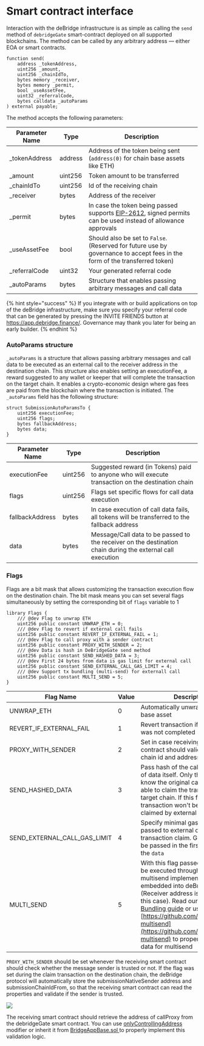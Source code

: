 # Smart contract interface

Interaction with the deBridge infrastructure is as simple as calling the `send` method of `debridgeGate` smart-contract deployed on all supported blockchains. The method can be called by any arbitrary address — either EOA or smart contracts.

```solidity
function send(
    address _tokenAddress,
    uint256 _amount,
    uint256 _chainIdTo,
    bytes memory _receiver,
    bytes memory _permit,
    bool _useAssetFee,
    uint32 _referralCode,
    bytes calldata _autoParams
) external payable;
```

The method accepts the following parameters:

| Parameter Name | Type    | Description                                                                                                                                            |
| -------------- | ------- | ------------------------------------------------------------------------------------------------------------------------------------------------------ |
| \_tokenAddress | address | Address of the token being sent (`address(0)` for chain base assets like ETH)                                                                          |
| \_amount       | uint256 | Token amount to be transferred                                                                                                                         |
| \_chainIdTo    | uint256 | Id of the receiving chain                                                                                                                              |
| \_receiver     | bytes   | Address of the receiver                                                                                                                                |
| \_permit       | bytes   | In case the token being passed supports [EIP-2612](https://eips.ethereum.org/EIPS/eip-2612), signed permits can be used instead of allowance approvals |
| \_useAssetFee  | bool    | Should also be set to `False`. (Reserved for future use by governance to accept fees in the form of the transferred token)                             |
| \_referralCode | uint32  | Your generated referral code                                                                                                                           |
| \_autoParams   | bytes   | Structure that enables passing arbitrary messages and call data                                                                                        |

{% hint style="success" %}
If you integrate with or build applications on top of the deBridge infrastructure, make sure you specify your referral code that can be generated by pressing the INVITE FRIENDS button at https://app.debridge.finance/. Governance may thank you later for being an early builder.
{% endhint %}

### AutoParams structure

`_autoParams` is a structure that allows passing arbitrary messages and call data to be executed as an external call to the receiver address in the destination chain. This structure also enables setting an executionFee, a reward suggested to any wallet or keeper that will complete the transaction on the target chain. It enables a crypto-economic design where gas fees are paid from the blockchain where the transaction is initiated. The `_autoParams` field has the following structure:

```solidity
struct SubmissionAutoParamsTo {
    uint256 executionFee;
    uint256 flags;
    bytes fallbackAddress;
    bytes data;
}
```

| Parameter Name  | Type    | Description                                                                                                |
| --------------- | ------- | ---------------------------------------------------------------------------------------------------------- |
| executionFee    | uint256 | Suggested reward (in Tokens) paid to anyone who will execute transaction on the destination chain          |
| flags           | uint256 | Flags set specific flows for call data execution                                                           |
| fallbackAddress | bytes   | In case execution of call data fails, all tokens will be transferred to the fallback address               |
| data            | bytes   | Message/Call data to be passed to the receiver on the destination chain during the external call execution |

### Flags

Flags are a bit mask that allows customizing the transaction execution flow on the destination chain. The bit mask means you can set several flags simultaneously by setting the corresponding bit of `flags` variable to 1

```solidity
library Flags {
    /// @dev Flag to unwrap ETH
    uint256 public constant UNWRAP_ETH = 0;
    /// @dev Flag to revert if external call fails
    uint256 public constant REVERT_IF_EXTERNAL_FAIL = 1;
    /// @dev Flag to call proxy with a sender contract
    uint256 public constant PROXY_WITH_SENDER = 2;
    /// @dev Data is hash in DeBridgeGate send method
    uint256 public constant SEND_HASHED_DATA = 3;
    /// @dev First 24 bytes from data is gas limit for external call
    uint256 public constant SEND_EXTERNAL_CALL_GAS_LIMIT = 4;
    /// @dev Support tx bundling (multi-send) for externall call
    uint256 public constant MULTI_SEND = 5;
}
```

| Flag Name                        | Value | Description                                                                                                                                                                                                                                                                                                                                                                               |
| -------------------------------- | ----- | ----------------------------------------------------------------------------------------------------------------------------------------------------------------------------------------------------------------------------------------------------------------------------------------------------------------------------------------------------------------------------------------- |
| UNWRAP\_ETH                      | 0     | Automatically unwrap blockchain base asset                                                                                                                                                                                                                                                                                                                                                |
| REVERT\_IF\_EXTERNAL\_FAIL       | 1     | Revert transaction if external call was not completed                                                                                                                                                                                                                                                                                                                                     |
| PROXY\_WITH\_SENDER              | 2     | Set in case receiving smart contract should validate sending chain id and address                                                                                                                                                                                                                                                                                                         |
| SEND\_HASHED\_DATA               | 3     | Pass hash of the call data instead of data itself. Only those who know the original call data will be able to claim the transaction on the target chain. If this flag is set, transaction won't be automatically claimed by external keepers.                                                                                                                                             |
| SEND\_EXTERNAL\_CALL\_GAS\_LIMIT | 4     | Specify minimal gas limit to be passed to external call during the transaction claim. Gas limit should be passed in the first 4 bytes of the `data`                                                                                                                                                                                                                                       |
| MULTI\_SEND                      | 5     | With this flag passed call data will be executed through Gnosis multisend implementation embedded into deBridge callProxy. (Receiver address is not used in this case). Read our [Transaction Bundling guide](../deswap/transaction-bundling.md) or use [https://github.com/gnosis/ethers-multisend](https://github.com/gnosis/ethers-multisend) to properly configure data for multisend |

`PROXY_WITH_SENDER` should be set whenever the receiving smart contract should check whether the message sender is trusted or not. If the flag was set during the claim transaction on the destination chain, the deBridge protocol will automatically store the submissionNativeSender address and submissionChainIdFrom, so that the receiving smart contract can read the properties and validate if the sender is trusted.

![](<../.gitbook/assets/Scheme 2.png>)

The receiving smart contract should retrieve the address of callProxy from the debridgeGate smart contract. You can use [onlyControllingAddress](https://github.com/debridge-finance/debridge-contracts-v1/blob/main/contracts/examples/BridgeAppBase.sol#L62) modifier or inherit it from [BridgeAppBase.sol ](https://github.com/debridge-finance/debridge-contracts-v1/blob/main/contracts/examples/BridgeAppBase.sol)to properly implement this validation logic.

